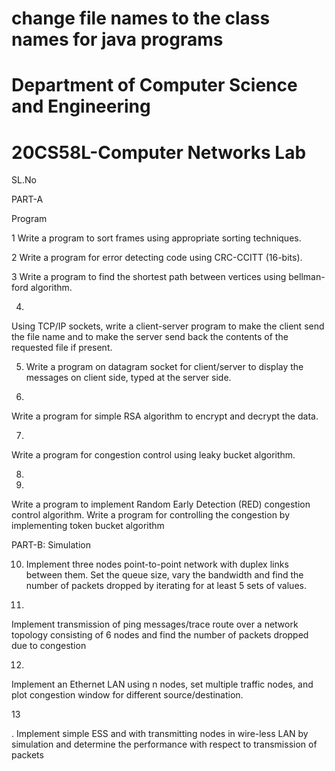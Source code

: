  # change file names to the class names for java programs
# Department of Computer Science and Engineering

# 20CS58L-Computer Networks Lab

SL.No

PART-A

Program

1  Write a program to sort frames using appropriate sorting techniques.

2  Write a program for error detecting code using CRC-CCITT (16-bits).

3  Write a program to find the shortest path between vertices using bellman-ford algorithm.

4.

Using TCP/IP sockets, write a client-server program to make the client send the file name and to make the server send back the contents of the requested file if present.

5. Write a program on datagram socket for client/server to display the messages on client side, typed at the server side.

6.

Write a program for simple RSA algorithm to encrypt and decrypt the data.

7.

Write a program for congestion control using leaky bucket algorithm.

8.

9.

Write a program to implement Random Early Detection (RED) congestion control algorithm. Write a program for controlling the congestion by implementing token bucket algorithm

PART-B: Simulation

10. Implement three nodes point-to-point network with duplex links between them. Set the queue size, vary the bandwidth and find the number of packets dropped by iterating for at least 5 sets of values.

11.

Implement transmission of ping messages/trace route over a network topology consisting of 6 nodes and find the number of packets dropped due to congestion

12.

Implement an Ethernet LAN using n nodes, set multiple traffic nodes, and plot congestion window for different source/destination.

13

. Implement simple ESS and with transmitting nodes in wire-less LAN by simulation and determine the performance with respect to transmission of packets

